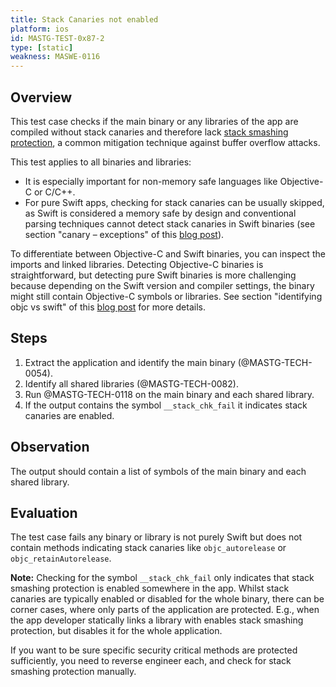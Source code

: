 ```yaml
---
title: Stack Canaries not enabled
platform: ios
id: MASTG-TEST-0x87-2
type: [static]
weakness: MASWE-0116
---
```


## Overview

This test case checks if the main binary or any libraries of the app are compiled without stack canaries and therefore lack [stack smashing protection](../../../Document/0x06i-Testing-Code-Quality-and-Build-Settings.md/#binary-protection-mechanisms), a common mitigation technique against buffer overflow attacks.

This test applies to all binaries and libraries:

- It is especially important for non-memory safe languages like Objective-C or C/C++.
- For pure Swift apps, checking for stack canaries can be usually skipped, as Swift is considered a memory safe by design and conventional parsing techniques cannot detect stack canaries in Swift binaries (see section "canary – exceptions" of this [blog post](https://sensepost.com/blog/2021/on-ios-binary-protections/)).

To differentiate between Objective-C and Swift binaries, you can inspect the imports and linked libraries. Detecting Objective-C binaries is straightforward, but detecting pure Swift binaries is more challenging because depending on the Swift version and compiler settings, the binary might still contain Objective-C symbols or libraries. See section "identifying objc vs swift" of this [blog post](https://sensepost.com/blog/2021/on-ios-binary-protections/) for more details.

## Steps

1. Extract the application and identify the main binary (@MASTG-TECH-0054).
2. Identify all shared libraries (@MASTG-TECH-0082).
3. Run @MASTG-TECH-0118 on the main binary and each shared library.
4. If the output contains the symbol `__stack_chk_fail` it indicates stack canaries are enabled.

## Observation

The output should contain a list of symbols of the main binary and each shared library.

## Evaluation

The test case fails any binary or library is not purely Swift but does not contain methods indicating stack canaries like `objc_autorelease` or `objc_retainAutorelease`.

**Note:** Checking for the symbol `__stack_chk_fail` only indicates that stack smashing protection is enabled somewhere in the app. Whilst stack canaries are typically enabled or disabled for the whole binary, there can be corner cases, where only parts of the application are protected. E.g., when the app developer statically links a library with enables stack smashing protection, but disables it for the whole application.

If you want to be sure specific security critical methods are protected sufficiently, you need to reverse engineer each, and check for stack smashing protection manually.
